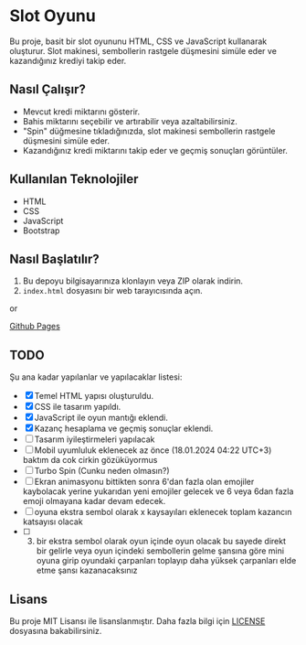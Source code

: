 # Slot Oyunu

Bu proje, basit bir slot oyununu HTML, CSS ve JavaScript kullanarak oluşturur. Slot makinesi, sembollerin rastgele düşmesini simüle eder ve kazandığınız krediyi takip eder.

## Nasıl Çalışır?

- Mevcut kredi miktarını gösterir.
- Bahis miktarını seçebilir ve artırabilir veya azaltabilirsiniz.
- "Spin" düğmesine tıkladığınızda, slot makinesi sembollerin rastgele düşmesini simüle eder.
- Kazandığınız kredi miktarını takip eder ve geçmiş sonuçları görüntüler.

## Kullanılan Teknolojiler

- HTML
- CSS
- JavaScript
- Bootstrap

## Nasıl Başlatılır?

1. Bu depoyu bilgisayarınıza klonlayın veya ZIP olarak indirin.
2. `index.html` dosyasını bir web tarayıcısında açın.

or

[Github Pages](https://battincik.github.io/basic-slots-game/)

## TODO

Şu ana kadar yapılanlar ve yapılacaklar listesi:

- [x] Temel HTML yapısı oluşturuldu.
- [x] CSS ile tasarım yapıldı.
- [x] JavaScript ile oyun mantığı eklendi.
- [x] Kazanç hesaplama ve geçmiş sonuçlar eklendi.
- [ ] Tasarım iyileştirmeleri yapılacak
- [ ] Mobil uyumluluk eklenecek az önce (18.01.2024 04:22 UTC+3) baktım da cok cirkin gözüküyormus
- [ ] Turbo Spin (Cunku neden olmasın?)
- [ ] Ekran animasyonu bittikten sonra 6'dan fazla olan emojiler kaybolacak yerine yukarıdan yeni emojiler gelecek ve 6 veya 6dan fazla emoji olmayana kadar devam edecek.
- [ ] oyuna ekstra sembol olarak x kaysayıları eklenecek toplam kazancın katsayısı olacak
- [ ] 3. bir ekstra sembol olarak oyun içinde oyun olacak bu sayede direkt bir gelirle veya oyun içindeki sembollerin gelme şansına göre mini oyuna girip oyundaki çarpanları toplayıp daha yüksek çarpanları elde etme şansı kazanacaksınız

## Lisans

Bu proje MIT Lisansı ile lisanslanmıştır. Daha fazla bilgi için [LICENSE](LICENSE) dosyasına bakabilirsiniz.
